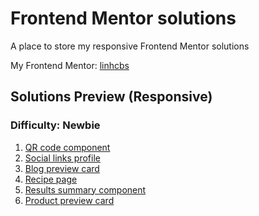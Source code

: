 # Frontend Mentor solutions
A place to store my responsive Frontend Mentor solutions

My Frontend Mentor: [linhcbs](https://www.frontendmentor.io/profile/linhcbs)

## Solutions Preview (Responsive)

### Difficulty: Newbie
1. [QR code component](https://linhcbs.github.io/Frontend-Mentor-solutions/qr-code-component-main/)
2. [Social links profile](https://linhcbs.github.io/Frontend-Mentor-solutions/social-links-profile-main/)
3. [Blog preview card](https://linhcbs.github.io/Frontend-Mentor-solutions/blog-preview-card-main)
4. [Recipe page](https://linhcbs.github.io/Frontend-Mentor-solutions/recipe-page-main)
5. [Results summary component](https://linhcbs.github.io/Frontend-Mentor-solutions/results-summary-component-main)
6. [Product preview card](https://linhcbs.github.io/Frontend-Mentor-solutions/product-preview-card-component-main)
